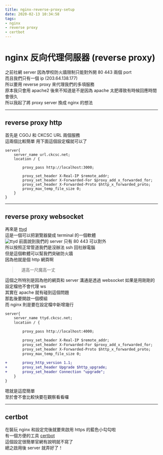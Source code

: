 ```yaml
---
title: nginx-reverse-proxy-setup
date: 2020-02-13 10:34:58
tags:
- nginx
- reverse proxy
- certbot
---
```


# nginx 反向代理伺服器 (reverse proxy)

之前社網 server 因為學校防火牆限制只能對外開 80 443 兩個 port  
而且我們只有一個 ip (203.64.138.177)  
所以要用 reverse proxy 來代理我們的多項服務  
原本我只會用 apache2
後來不知道是不是因為 apache 太肥導致有時候回應時間會很久  
所以我起了將 proxy server 換成 nginx 的想法  

---

## reverse proxy http

首先是 CGOJ 和 CKCSC URL 兩個服務  
這兩個比較簡單
用下面這個設定檔就可以了
```nginx
server{
    server_name url.ckcsc.net;
    location / { 

        proxy_pass http://localhost:3000;

        proxy_set_header X-Real-IP $remote_addr;
        proxy_set_header X-Forwarded-For $proxy_add_x_forwarded_for;
        proxy_set_header X-Forwarded-Proto $http_x_forwarded_proto;
        proxy_max_temp_file_size 0;
    }   
}
```

---

## reverse proxy websocket

再來是 [ttyd](https://github.com/tsl0922/ttyd)  
這是一個可以把瀏覽器變成 terminal 的一個軟體  
![ttyd](/images/ttyd.png)
前面說到我們的 server 只有 80 443 可以對外  
所以按照正常管道我們是沒辦法 ssh 回社辦電腦  
但是這個軟體可以幫我們突破防火牆  
因為他就是個 http 網頁啊

>　道高一尺魔高一丈

這個之所特別是因為他的網頁和 server 溝通是透過 websocket
如果是用剛剛的設定檔他不會代理 ws  
其實在 apache 就有碰到這個問題  
那匙後要開啟一個模組  
而 nginx 則是要在設定檔中新增幾行
```diff
server{
    server_name ttyd.ckcsc.net;
    location / { 

        proxy_pass http://localhost:4000;

        proxy_set_header X-Real-IP $remote_addr;
        proxy_set_header X-Forwarded-For $proxy_add_x_forwarded_for;
        proxy_set_header X-Forwarded-Proto $http_x_forwarded_proto;
        proxy_max_temp_file_size 0;
    
+       proxy_http_version 1.1;
+       proxy_set_header Upgrade $http_upgrade;
+       proxy_set_header Connection "upgrade";
    }   
}
```
嗯就是這麼簡單  
至於會不會比較快要在觀察看看囉

---

## certbot

在裝玩 nginx 和設定完後就要來啟用 https 的藍色小勾勾啦  
有一個方便的工具 [certbot](https://certbot.eff.org/)  
這個設定很簡單官網有說明就不寫了  
總之啟用後 server 就弄好了！

